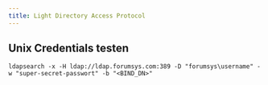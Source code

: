 ```yaml
---
title: Light Directory Access Protocol
---
```

## Unix Credentials testen

```
ldapsearch -x -H ldap://ldap.forumsys.com:389 -D "forumsys\username" -w "super-secret-passwort" -b "<BIND_DN>"
```
